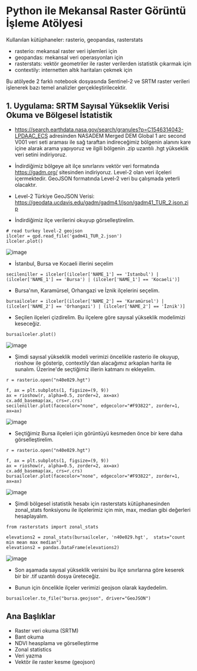 # Python ile Mekansal Raster Görüntü İşleme Atölyesi

Kullanılan kütüphaneler: rasterio, geopandas, rasterstats

* rasterio: mekansal raster veri işlemleri için
* geopandas: mekansal veri operasyonları için
* rasterstats: vektör geometriler ile raster verilerden istatistik çıkarmak için
* contextily: internetten altık haritaları çekmek için

Bu atölyede 2 farklı notebook dosyasında Sentinel-2 ve SRTM raster verileri işlenerek bazı temel analizler gerçekleştirilecektir. 

## 1. Uygulama: SRTM Sayısal Yükseklik Verisi Okuma ve Bölgesel İstatistik

* https://search.earthdata.nasa.gov/search/granules?p=C1546314043-LPDAAC_ECS  adresinden NASADEM Merged DEM Global 1 arc second V001 veri seti araması ile sağ taraftan indireceğimiz bölgenin alanını kare içine alarak arama yapıyoruz ve ilgili bölgenin .zip uzantılı .hgt yükseklik veri setini indiriyoruz. 

* İndirdiğimiz bölgeye ait ilçe sınırlarını vektör veri formatında https://gadm.org/ sitesinden indiriyoruz. Level-2 olan veri ilçeleri içermektedir. GeoJSON formatında Level-2 veri bu çalışmada yeterli olacaktır. 
* Level-2 Türkiye GeoJSON Verisi: https://geodata.ucdavis.edu/gadm/gadm4.1/json/gadm41_TUR_2.json.zip

* İndirdiğimiz ilçe verilerini okuyup görselleştirelim.

```
# read turkey level-2 geojson
ilceler = gpd.read_file('gadm41_TUR_2.json')
ilceler.plot()
```
![image](https://user-images.githubusercontent.com/3392893/222678591-ee60052e-65e3-45e1-b73e-b04ca8222e45.png)

* İstanbul, Bursa ve Kocaeli illerini seçelim

```
secileniller = ilceler[(ilceler['NAME_1'] == 'Istanbul') | (ilceler['NAME_1'] == 'Bursa') | (ilceler['NAME_1'] == 'Kocaeli')]
```

* Bursa'nın, Karamürsel, Orhangazi ve İznik ilçelerini seçelim.

```
bursailceler = ilceler[(ilceler['NAME_2'] == 'Karamürsel') | (ilceler['NAME_2'] == 'Orhangazi') | (ilceler['NAME_2'] == 'İznik')]
```

* Seçilen ilçeleri çizdirelim. Bu ilçelere göre sayısal yükseklik modelimizi keseceğiz.

```
bursailceler.plot()
```

![image](https://user-images.githubusercontent.com/3392893/222681732-750aa630-a71e-4aa8-ad88-2ba469d29707.png)

* Şimdi sayısal yükseklik modeli verimizi öncelikle rasterio ile okuyup, rioshow ile gösterip, contextily'dan alacağımız arkaplan harita ile sunalım. Üzerine'de seçtiğimiz illerin katmanı nı ekleyelim. 

```
r = rasterio.open("n40e029.hgt")

f, ax = plt.subplots(1, figsize=(9, 9))
ax = rioshow(r, alpha=0.5, zorder=2, ax=ax)
cx.add_basemap(ax, crs=r.crs) 
secileniller.plot(facecolor="none", edgecolor="#F93822", zorder=1, ax=ax)
```

![image](https://user-images.githubusercontent.com/3392893/222686520-8bba439e-4626-44e4-a95d-b3dc19598072.png)

* Seçtiğimiz Bursa ilçeleri için görüntüyü kesmeden önce bir kere daha görselleştirelim.

```
r = rasterio.open("n40e029.hgt")

f, ax = plt.subplots(1, figsize=(9, 9))
ax = rioshow(r, alpha=0.5, zorder=2, ax=ax)
cx.add_basemap(ax, crs=r.crs) 
bursailceler.plot(facecolor="none", edgecolor="#F93822", zorder=1, ax=ax)
```
![image](https://user-images.githubusercontent.com/3392893/222706360-fb5e058b-65ca-4aca-9cd5-10d2af8b72ba.png)

* Şimdi bölgesel istatistik hesabı için rasterstats kütüphanesinden zonal_stats fonksiyonu ile ilçelerimiz için min, max, median gibi değerleri hesaplayalım. 
```
from rasterstats import zonal_stats

elevations2 = zonal_stats(bursailceler, 'n40e029.hgt',  stats="count min mean max median")
elevations2 = pandas.DataFrame(elevations2)
```
![image](https://user-images.githubusercontent.com/3392893/222713290-78ab5ce1-877a-49b9-8a89-c64e74cdf0de.png)

* Son aşamada sayısal yükseklik verisini bu ilçe sınırlarına göre keserek bir bir .tif uzantılı dosya üreteceğiz. 

* Bunun için öncelikle ilçeler verimizi geojson olarak kaydedelim.

```
bursailceler.to_file("bursa.geojson", driver="GeoJSON")
```



## Ana Başlıklar

* Raster veri okuma (SRTM)
* Bant okuma
* NDVI heasplama ve görselleştirme
* Zonal statistics
* Veri yazma 
* Vektör ile raster kesme (geojson)

